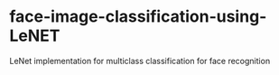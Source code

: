 # face-image-classification-using-LeNET
LeNet implementation for multiclass classification for face recognition
